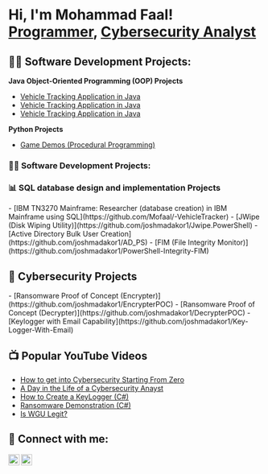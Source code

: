 <h1>Hi, I'm Mohammad Faal! <br/><a href="https://github.com/mofaal">Programmer</a>, <a href="https://linkedin.com/in/mohammadfaal/">Cybersecurity Analyst</a> 
<h2>👨‍💻 Software Development Projects:</h2>

<b>Java Object-Oriented Programming (OOP) Projects</b>
  - [Vehicle Tracking Application in Java](https://github.com/Mofaal/-VehicleTracker)
  - [Vehicle Tracking Application in Java](https://github.com/Mofaal/-VehicleTracker)
  - [Vehicle Tracking Application in Java](https://github.com/Mofaal/-VehicleTracker)

<b>Python Projects</b>
  - [Game Demos (Procedural Programming)](https://github.com/joshmadakor1/Package-Delivery-Pathfinding-Algorithm)

<h3>👨‍💻 Software Development Projects:</h2>
<h3>📊 SQL database design and implementation Projects</h2>
  - [IBM TN3270 Mainframe: Researcher (database creation) in IBM Mainframe using SQL](https://github.com/Mofaal/-VehicleTracker)
  - [JWipe (Disk Wiping Utility)](https://github.com/joshmadakor1/Jwipe.PowerShell)
  - [Active Directory Bulk User Creation](https://github.com/joshmadakor1/AD_PS)
  - [FIM (File Integrity Monitor)](https://github.com/joshmadakor1/PowerShell-Integrity-FIM)

<h2>🔐 Cybersecurity Projects</h2>
  - [Ransomware Proof of Concept (Encrypter)](https://github.com/joshmadakor1/EncrypterPOC)
  - [Ransomware Proof of Concept (Decrypter)](https://github.com/joshmadakor1/DecrypterPOC)
  - [Keylogger with Email Capability](https://github.com/joshmadakor1/Key-Logger-With-Email)

<h2>📺 Popular YouTube Videos</h2>

- [How to get into Cybersecurity Starting From Zero](https://www.youtube.com/watch?v=a83ASGn_V_s)
- [A Day in the Life of a Cybersecurity Anayst](https://www.youtube.com/watch?v=uHy3oM7NnoU)
- [How to Create a KeyLogger (C#)](https://www.youtube.com/watch?v=N-L9hklSlNk)
- [Ransomware Demonstration (C#)](https://www.youtube.com/watch?v=OfvdQeh79s0)
- [Is WGU Legit?](https://www.youtube.com/watch?v=E2MwRWxDBkA)

<h2> 🤳 Connect with me:</h2>

[<img align="left" alt="JoshMadakor | YouTube" width="22px" src="https://cdn.jsdelivr.net/npm/simple-icons@v3/icons/youtube.svg" />][youtube]
[<img align="left" alt="JoshMadakor | LinkedIn" width="22px" src="https://cdn.jsdelivr.net/npm/simple-icons@v3/icons/linkedin.svg" />][linkedin]


[youtube]: https://www.youtube.com/c/joshmadakor
[linkedin]: https://linkedin.com/in/mohammadfaal


<!---
Mofaal/Mofaal is a ✨ special ✨ repository because its `README.md` (this file) appears on your GitHub profile.
You can click the Preview link to take a look at your changes.
--->

